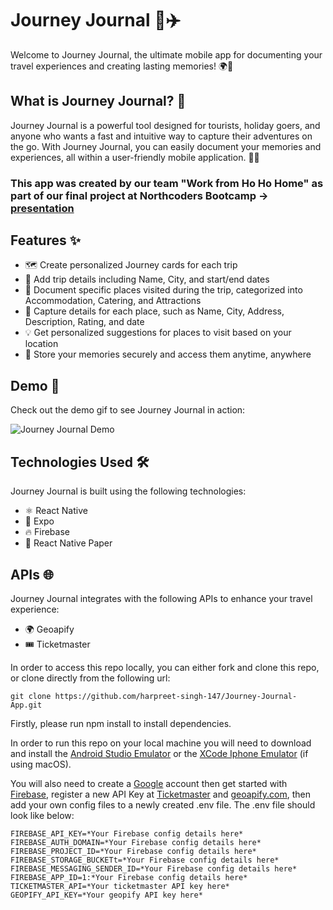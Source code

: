 # Journey Journal 📖✈️

Welcome to Journey Journal, the ultimate mobile app for documenting your travel experiences and creating lasting memories! 🌍💫

## What is Journey Journal? 🤔

Journey Journal is a powerful tool designed for tourists, holiday goers, and anyone who wants a fast and intuitive way to capture their adventures on the go. With Journey Journal, you can easily document your memories and experiences, all within a user-friendly mobile application. 📱✨

### This app was created by our team "Work from Ho Ho Home" as part of our final project at Northcoders Bootcamp -> [presentation](https://northcoders.com/projects/nov-2022/journey-journal)


## Features ✨

- 🗺️ Create personalized Journey cards for each trip
- 📅 Add trip details including Name, City, and start/end dates
- 🏨 Document specific places visited during the trip, categorized into Accommodation, Catering, and Attractions
- 📝 Capture details for each place, such as Name, City, Address, Description, Rating, and date
- 💡 Get personalized suggestions for places to visit based on your location
- 💾 Store your memories securely and access them anytime, anywhere

## Demo 🎥

Check out the demo gif to see Journey Journal in action:

![Journey Journal Demo](assets/Demo.gif)

## Technologies Used 🛠️

Journey Journal is built using the following technologies:

- ⚛️ React Native
- 🚀 Expo
- 🔥 Firebase
- 📜 React Native Paper

## APIs 🌐

Journey Journal integrates with the following APIs to enhance your travel experience:

- 🌍 Geoapify
- 🎟️ Ticketmaster

In order to access this repo locally, you can either fork and clone this repo, or clone directly from the following url:

```
git clone https://github.com/harpreet-singh-147/Journey-Journal-App.git
```

Firstly, please run npm install to install dependencies.

In order to run this repo on your local machine you will need to download and install the [Android Studio Emulator](https://developer.android.com/studio) or the [XCode Iphone Emulator](https://developer.apple.com/xcode/) (if using macOS).

You will also need to create a [Google](https://www.google.com/account/about/) account then get started with [Firebase](https://cloud.google.com/firestore/docs/client/get-firebase), register a new API Key at [Ticketmaster](https://developer-acct.ticketmaster.com/user/register) and [geoapify.com](https://www.geoapify.com/), then add your own config files to a newly created .env file. The .env file should look like below:

```
FIREBASE_API_KEY=*Your Firebase config details here*
FIREBASE_AUTH_DOMAIN=*Your Firebase config details here*
FIREBASE_PROJECT_ID=*Your Firebase config details here*
FIREBASE_STORAGE_BUCKETt=*Your Firebase config details here*
FIREBASE_MESSAGING_SENDER_ID=*Your Firebase config details here*
FIREBASE_APP_ID=1:*Your Firebase config details here*
TICKETMASTER_API=*Your ticketmaster API key here*
GEOPIFY_API_KEY=*Your geopify API key here*
```

